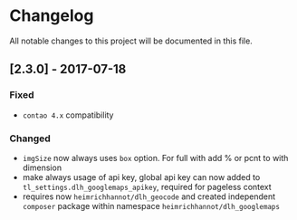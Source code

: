 # Changelog
All notable changes to this project will be documented in this file.

## [2.3.0] - 2017-07-18

### Fixed
- `contao 4.x` compatibility
 
### Changed

- `imgSize` now always uses `box` option. For full with add % or pcnt to with dimension
- make always usage of api key, global api key can now added to `tl_settings.dlh_googlemaps_apikey`, required for pageless context
- requires now `heimrichhannot/dlh_geocode` and created independent `composer` package within namespace `heimrichhannot/dlh_googlemaps`
